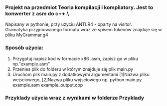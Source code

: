 ### Projekt na przedmiot Teoria kompilacji i kompilatory. Jest to konwerter z asm do c++.\
Napisany w pythonie, przy użyciu ANTLR4 - oparty na visitor.\
Gramatyka przyjmowanego formatu wraz ze spisem tokenów znajduje się w pliku MyGrammar.g4
### Sposób użycia:
1. Przygotuj napisz kod w formacie x86 .asm, zapisz go w pliku np."example.asm"
2. Przenies plik do folderu w którym znajduje się plik main.py
3. Uruchom plik main.py z dodatkowymi argumentami [1]Nazwa pliku wejsciowego, [2]Nazwa pliku wyjsciowego np. python main.py example.asm example_output.cpp
### Przyklady użycia wraz z wynikami w folderze Przyklady
